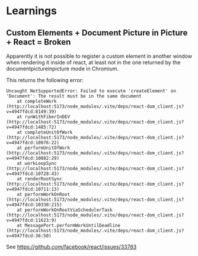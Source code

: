 # Learnings

## Custom Elements + Document Picture in Picture + React = Broken

Apparently it is not possible to register a custom element in another window when rendering it inside of react, at least not in the one returned by the documentpictureinpicture mode in Chromium.

This returns the following error:
```
Uncaught NotSupportedError: Failed to execute 'createElement' on 'Document': The result must be in the same document
    at completeWork (http://localhost:5173/node_modules/.vite/deps/react-dom_client.js?v=4947fdcd:8149:39)
    at runWithFiberInDEV (http://localhost:5173/node_modules/.vite/deps/react-dom_client.js?v=4947fdcd:1485:72)
    at completeUnitOfWork (http://localhost:5173/node_modules/.vite/deps/react-dom_client.js?v=4947fdcd:10976:22)
    at performUnitOfWork (http://localhost:5173/node_modules/.vite/deps/react-dom_client.js?v=4947fdcd:10882:29)
    at workLoopSync (http://localhost:5173/node_modules/.vite/deps/react-dom_client.js?v=4947fdcd:10728:43)
    at renderRootSync (http://localhost:5173/node_modules/.vite/deps/react-dom_client.js?v=4947fdcd:10711:13)
    at performWorkOnRoot (http://localhost:5173/node_modules/.vite/deps/react-dom_client.js?v=4947fdcd:10330:215)
    at performWorkOnRootViaSchedulerTask (http://localhost:5173/node_modules/.vite/deps/react-dom_client.js?v=4947fdcd:11623:9)
    at MessagePort.performWorkUntilDeadline (http://localhost:5173/node_modules/.vite/deps/react-dom_client.js?v=4947fdcd:36:50)
```

See https://github.com/facebook/react/issues/33783